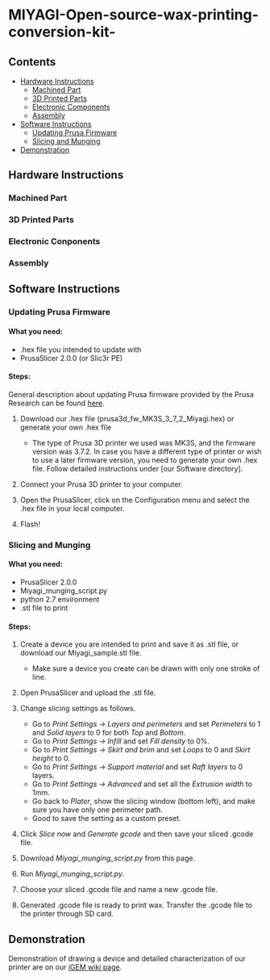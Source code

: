 # MIYAGI-Open-source-wax-printing-conversion-kit-

## Contents
  * [Hardware Instructions](#hardware-instructions)
    * [Machined Part](#machined-part)
    * [3D Printed Parts](#3d-printed-parts)
    * [Electronic Components](#electoric-components)
    * [Assembly](#assembly)
  * [Software Instructions](#software-instructions)
    * [Updating Prusa Firmware](#updating-prusa-firmware)
    * [Slicing and Munging](#slicing-and-munging)
  * [Demonstration](#demonstration)
    
## Hardware Instructions

### Machined Part

### 3D Printed Parts

### Electronic Conponents

### Assembly

## Software Instructions

### Updating Prusa Firmware
#### What you need:
  * .hex file you intended to update with
  * PrusaSlicer 2.0.0 (or Slic3r PE)

#### Steps:
General description about updating Prusa firmware provided by the Prusa Research can be found [here](https://help.prusa3d.com/article/r5ByKgVm69-firmware-upgrade-and-flashing).

1. Download our .hex file (prusa3d_fw_MK3S_3_7_2_Miyagi.hex) or generate your own .hex file
    - The type of Prusa 3D printer we used was MK3S, and the firmware version was 3.7.2. In case you have a different type of printer or wish to use a later firmware version, you need to generate your own .hex file. Follow detailed instructions under [our Software directory].
    
2. Connect your Prusa 3D printer to your computer.

3. Open the PrusaSlicer, click on the Configuration menu and select the .hex file in your local computer.

4. Flash!

### Slicing and Munging
#### What you need:
   * PrusaSlicer 2.0.0
   * Miyagi_munging_script.py
   * python 2.7 environment
   * .stl file to print
   
#### Steps:
1. Create a device you are intended to print and save it as .stl file, or download our Miyagi_sample.stl file.
     - Make sure a device you create can be drawn with only one stroke of line.

2. Open PrusaSlicer and upload the .stl file.

3. Change slicing settings as follows.
     - Go to _Print Settings -> Layers and perimeters_ and set _Perimeters_ to 1 and _Solid layers_ to 0 for both _Top_ and _Bottom_.
     - Go to _Print Settings -> Infill_ and set _Fill density_ to 0%.
     - Go to _Print Settings -> Skirt and brim_ and set _Loops_ to 0 and _Skirt height_ to 0.
     - Go to _Print Settings -> Support material_ and set _Raft layers_ to 0 layers.
     - Go to _Print Settings -> Advanced_ and set all the _Extrusion width_ to 1mm.
     - Go back to _Plater_, show the slicing window (bottom left), and make sure you have only one perimeter path.
     - Good to save the setting as a custom preset.
     
4. Click _Slice now_ and _Generate gcode_ and then save your sliced .gcode file.

5. Download _Miyagi_munging_script.py_ from this page.

6. Run _Miyagi_munging_script.py_.

7. Choose your sliced .gcode file and name a new .gcode file.

8. Generated .gcode file is ready to print wax. Transfer the .gcode file to the printer through SD card. 

## Demonstration
Demonstration of drawing a device and detailed characterization of our printer are on our [iGEM wiki page](https://2019.igem.org/Team:Penn/Results).
